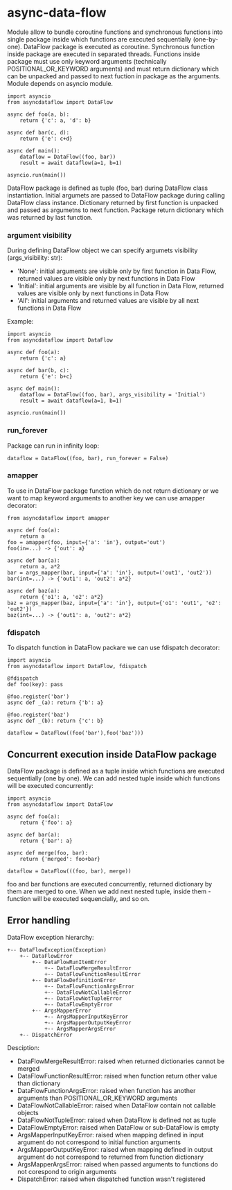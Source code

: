 # async-data-flow
Module allow to bundle coroutine functions and synchronous functions into single package inside which functions are executed sequentially (one-by-one). DataFlow package is executed as coroutine. Synchronous function inside package are executed in separated threads. Functions inside package must use only keyword arguments (technically POSITIONAL_OR_KEYWORD arguments) and must return dictionary which can be unpacked and passed to next fuction in package as the arguments. 
Module depends on asyncio module. 

    import asyncio
    from asyncdataflow import DataFlow

    async def foo(a, b):
        return {'c': a, 'd': b}

    async def bar(c, d):
        return {'e': c+d}

    async def main():
        dataflow = DataFlow((foo, bar))
        result = await dataflow(a=1, b=1)

    asyncio.run(main())

DataFlow package is defined as tuple (foo, bar) during DataFlow class instantiation. Initial argumets are passed to DataFlow package during calling DataFlow class instance. Dictionary returned by first function is unpacked and passed as argumetns to next function. Package return dictionary which was returned by last function.

### argument visibility

During defining DataFlow object we can specify argumets visibility (args_visibility: str): 
- 'None': initial arguments are visible only by first function in Data Flow, returned values are visible only by next functions in Data Flow
- 'Initial': initial arguments are visible by all function in Data Flow, returned values are visible only by next functions in Data Flow
- 'All': initial arguments and returned values are visible by all next functions in Data Flow

Example:

    import asyncio
    from asyncdataflow import DataFlow

    async def foo(a):
        return {'c': a}

    async def bar(b, c):
        return {'e': b+c}

    async def main():
        dataflow = DataFlow((foo, bar), args_visibility = 'Initial')
        result = await dataflow(a=1, b=1)

    asyncio.run(main())

### run_forever

Package can run in infinity loop:

    dataflow = DataFlow((foo, bar), run_forever = False)

### amapper

To use in DataFlow package function which do not return dictionary or we want to map keyword arguments to another key we can use amapper decorator:

    from asyncdataflow import amapper

    async def foo(a):
        return a
    foo = amapper(foo, input={'a': 'in'}, output='out')  
    foo(in=...) -> {'out': a}

    async def bar(a):
        return a, a*2
    bar = args_mapper(bar, input={'a': 'in'}, output=('out1', 'out2'))  
    bar(int=...) -> {'out1': a, 'out2': a*2}

    async def baz(a):
        return {'o1': a, 'o2': a*2}
    baz = args_mapper(baz, input={'a': 'in'}, output={'o1': 'out1', 'o2': 'out2'})  
    baz(int=...) -> {'out1': a, 'out2': a*2}

### fdispatch

To dispatch function in DataFlow packare we can use fdispatch decorator:

    import asyncio
    from asyncdataflow import DataFlow, fdispatch

    @fdispatch
    def foo(key): pass

    @foo.register('bar')
    async def _(a): return {'b': a}

    @foo.register('baz')
    async def _(b): return {'c': b}

    dataflow = DataFlow((foo('bar'),foo('baz')))

## Concurrent execution inside DataFlow package

DataFlow package is defined as a tuple inside which functions are executed sequentially (one by one). We can add nested tuple inside which functions will be executed concurrently:

    import asyncio
    from asyncdataflow import DataFlow

    async def foo(a):
        return {'foo': a}

    async def bar(a):
        return {'bar': a}

    async def merge(foo, bar):
        return {'merged': foo+bar}

    dataflow = DataFlow(((foo, bar), merge))

foo and bar functions are executed concurrently, returned dictionary by them are merged to one. When we add next nested tuple, inside them - function will be executed sequencially, and so on.

## Error handling

DataFlow exception hierarchy:

    +-- DataFlowException(Exception)
        +-- DataFlowError
            +-- DataFlowRunItemError
                +-- DataFlowMergeResultError
                +-- DataFlowFunctionResultError
            +-- DataFlowDefinitionError
                +-- DataFlowFunctionArgsError
                +-- DataFlowNotCallableError
                +-- DataFlowNotTupleError
                +-- DataFlowEmptyError
            +-- ArgsMapperError
                +-- ArgsMapperInputKeyError
                +-- ArgsMapperOutputKeyError
                +-- ArgsMapperArgsError
        +-- DispatchError

Desciption:
- DataFlowMergeResultError: raised when returned dictionaries cannot be merged 
- DataFlowFunctionResultError: raised when function return other value than dictionary
- DataFlowFunctionArgsError: raised when function has another arguments than POSITIONAL_OR_KEYWORD arguments
- DataFlowNotCallableError: raised when DataFlow contain not callable objects
- DataFlowNotTupleError: raised when DataFlow is defined not as tuple
- DataFlowEmptyError: raised when DataFlow or sub-DataFlow is empty
- ArgsMapperInputKeyError: raised when mapping defined in input argument do not correspond to initial function arguments
- ArgsMapperOutputKeyError: raised when mapping defined in output argument do not correspond to returned from function dictionary
- ArgsMapperArgsError: raised when passed arguments to functions do not corespond to origin arguments
- DispatchError: raised when dispatched function wasn't registered

